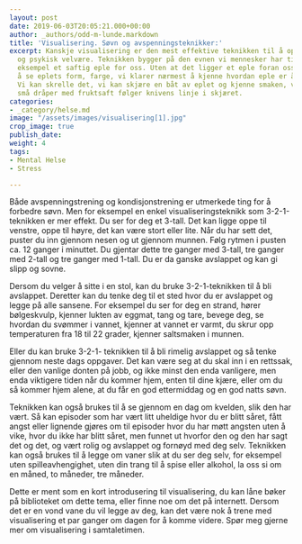 ```yaml
---
layout: post
date: 2019-06-03T20:05:21.000+00:00
author: _authors/odd-m-lunde.markdown
title: 'Visualisering. Søvn og avspenningsteknikker:'
excerpt: Kanskje visualisering er den mest effektive teknikken til å oppnå fysisk
  og psykisk velvære. Teknikken bygger på den evnen vi mennesker har til å se, for
  eksempel et saftig eple for oss. Uten at det ligger et eple foran oss, klarer vi
  å se eplets form, farge, vi klarer nærmest å kjenne hvordan eple er å holde i hånden.
  Vi kan skrelle det, vi kan skjære en båt av eplet og kjenne smaken, vi kan se hvordan
  små dråper med fruktsaft følger knivens linje i skjæret.
categories:
- _category/helse.md
image: "/assets/images/visualisering[1].jpg"
crop_image: true
publish_date: 
weight: 4
tags:
- Mental Helse
- Stress

---
```

Både avspenningstrening og kondisjonstrening er utmerkede ting for å forbedre søvn. Men for eksempel en enkel visualiseringsteknikk som 3-2-1-teknikken er mer effekt. Du ser for deg et 3-tall. Det kan ligge oppe til venstre, oppe til høyre, det kan være stort eller lite. Når du har sett det, puster du inn gjennom nesen og ut gjennom munnen. Følg rytmen i pusten ca. 12 ganger i minuttet. Du gjentar dette tre ganger med 3-tall, tre ganger med 2-tall og tre ganger med 1-tall. Du er da ganske avslappet og kan gi slipp og sovne.

Dersom du velger å sitte i en stol, kan du bruke 3-2-1-teknikken til å bli avslappet. Deretter kan du tenke deg til et sted hvor du er avslappet og legge på alle sansene. For eksempel du ser for deg en strand, hører bølgeskvulp, kjenner lukten av eggmat, tang og tare, bevege deg, se hvordan du svømmer i vannet, kjenner at vannet er varmt, du skrur opp temperaturen fra 18 til 22 grader, kjenner saltsmaken i munnen.

Eller du kan bruke 3-2-1- teknikken til å bli rimelig avslappet og så tenke gjennom neste dags oppgaver. Det kan være seg at du skal inn i en rettssak, eller den vanlige donten på jobb, og ikke minst den enda vanligere, men enda viktigere tiden når du kommer hjem, enten til dine kjære, eller om du så kommer hjem alene, at du får en god ettermiddag og en god natts søvn.

Teknikken kan også brukes til å se gjennom en dag om kvelden, slik den har vært. Så kan episoder som har vært litt uheldige hvor du er blitt såret, fått angst eller lignende gjøres om til episoder hvor du har møtt angsten uten å vike, hvor du ikke har blitt såret, men funnet ut hvorfor den og den har sagt det og det, og vært rolig og avslappet og fornøyd med deg selv. Teknikken kan også brukes til å legge om vaner slik at du ser deg selv, for eksempel uten spilleavhengighet, uten din trang til å spise eller alkohol, la oss si om en måned, to måneder, tre måneder.

Dette er ment som en kort introdusering til visualisering, du kan låne bøker på biblioteket om dette tema, eller finne noe om det på internett. Dersom det er en vond vane du vil legge av deg, kan det være nok å trene med visualisering et par ganger om dagen for å komme videre. Spør meg gjerne mer om visualisering i samtaletimen.